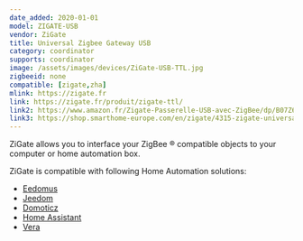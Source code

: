 ```yaml
---
date_added: 2020-01-01
model: ZIGATE-USB
vendor: ZiGate
title: Universal Zigbee Gateway USB
category: coordinator
supports: coordinator
image: /assets/images/devices/ZiGate-USB-TTL.jpg
zigbeeid: none
compatible: [zigate,zha]
mlink: https://zigate.fr
link: https://zigate.fr/produit/zigate-ttl/
link2: https://www.amazon.fr/Zigate-Passerelle-USB-avec-ZigBee/dp/B07Z6P9HX6/
link3: https://shop.smarthome-europe.com/en/zigate/4315-zigate-universal-zigbee-gateway-usb-3770014375001.html
---
```

ZiGate allows you to interface your ZigBee ® compatible objects to your computer or home automation box.

ZiGate is compatible with following Home Automation solutions:
* [Eedomus](https://doc.eedomus.com/view/Eedomus_et_Zigate)
* [Jeedom](https://github.com/doudz/zigate)
* [Domoticz](https://www.domoticz.com/wiki/Zigate)
* [Home Assistant](https://community.home-assistant.io/search?q=zigate)
* [Vera](https://github.com/vosmont/Vera-Plugin-ZiGateGateway)